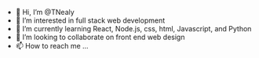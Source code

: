 - 👋 Hi, I’m @TNealy
- 👀 I’m interested in full stack web development
- 🌱 I’m currently learning React, Node.js, css, html, Javascript, and Python
- 💞️ I’m looking to collaborate on front end web design
- 📫 How to reach me ...

<!---
TNealy/TNealy is a ✨ special ✨ repository because its `README.md` (this file) appears on your GitHub profile.
You can click the Preview link to take a look at your changes.
--->
